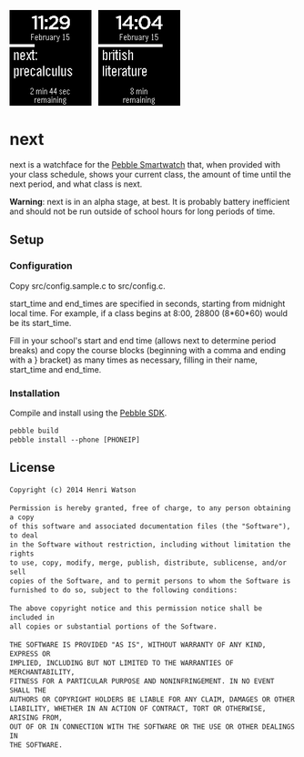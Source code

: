 ![Screenshot Transition Period](screenshot_transition.png)&nbsp;&nbsp;&nbsp;![Screenshot In Class](screenshot_inclass.png)

# next
next is a watchface for the [Pebble Smartwatch](https://getpebble.com) that, when provided with your class schedule, shows your current class, the amount of time until the next period, and what class is next.

**Warning**: next is in an alpha stage, at best. It is probably battery inefficient and should not be run outside of school hours for long periods of time. 

## Setup
### Configuration
Copy src/config.sample.c to src/config.c.

start\_time and end\_times are specified in seconds, starting from midnight local time. For example, if a class begins at 8:00, 28800 (8\*60\*60) would be its start\_time.

Fill in your school's start and end time (allows next to determine period breaks) and copy the course blocks (beginning with a comma and ending with a } bracket) as many times as necessary, filling in their name, start\_time and end\_time.

### Installation
Compile and install using the [Pebble SDK](https://developer.getpebble.com/2/getting-started/).

    pebble build
    pebble install --phone [PHONEIP]

## License
    Copyright (c) 2014 Henri Watson
    
    Permission is hereby granted, free of charge, to any person obtaining a copy
    of this software and associated documentation files (the "Software"), to deal
    in the Software without restriction, including without limitation the rights
    to use, copy, modify, merge, publish, distribute, sublicense, and/or sell
    copies of the Software, and to permit persons to whom the Software is
    furnished to do so, subject to the following conditions:
    
    The above copyright notice and this permission notice shall be included in
    all copies or substantial portions of the Software.
    
    THE SOFTWARE IS PROVIDED "AS IS", WITHOUT WARRANTY OF ANY KIND, EXPRESS OR
    IMPLIED, INCLUDING BUT NOT LIMITED TO THE WARRANTIES OF MERCHANTABILITY,
    FITNESS FOR A PARTICULAR PURPOSE AND NONINFRINGEMENT. IN NO EVENT SHALL THE
    AUTHORS OR COPYRIGHT HOLDERS BE LIABLE FOR ANY CLAIM, DAMAGES OR OTHER
    LIABILITY, WHETHER IN AN ACTION OF CONTRACT, TORT OR OTHERWISE, ARISING FROM,
    OUT OF OR IN CONNECTION WITH THE SOFTWARE OR THE USE OR OTHER DEALINGS IN
    THE SOFTWARE.
